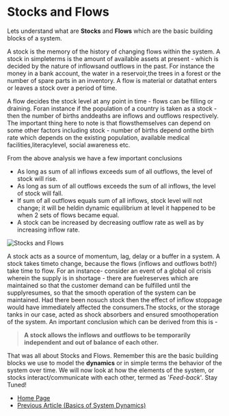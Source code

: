# Stocks and Flows

Lets understand what are **Stocks** and **Flows** which are the basic building blocks of a system.

A stock is the memory of the history of changing flows within the system.  A stock in simpleterms is the amount of available assets at present - which is decided by the nature of inflowsand outflows in the past.  For instance the money in a bank account, the water in a reservoir,the trees in a forest or the number of spare parts in an inventory.  A flow is material or datathat enters or leaves a stock over a period of time.

A  flow  decides  the  stock  level  at  any  point  in  time  -  flows  can  be  filling  or  draining.   Foran instance if the population of a country is taken as a stock - then the number of births anddeaths are inflows and outflows respectively.  The important thing here to note is that flowsthemselves can depend on some other factors including stock - number of births depend onthe birth rate which depends on the existing population, available medical facilities,literacylevel, social awareness etc.

From the above analysis we have a few important conclusions
- As long as sum of all inflows exceeds sum of all outflows, the level of stock will rise.
- As long as sum of all outflows exceeds the sum of all inflows, the level of stock will fall.
- If sum of all outflows equals sum of all inflows, stock level will not change; it will be heldin dynamic equilibrium at level it happened to be when 2 sets of flows became equal.
- A stock can be increased by decreasing outflow rate as well as by increasing inflow rate.

![Stocks and Flows](https://sohamphanseiitb.github.io/Think-in-Systems/assets/system-dynamics/stock_flow.PNG)

A stock acts as a source of momentum, lag, delay or a buffer in a system.  A stock takes timeto change, because the flows (inflows and outflows both!)  take time to flow.  For an instance-  consider  an  event  of  a  global  oil  crisis  wherein  the  supply  is  in  shortage  -  there  are  fuelreserves which are maintained so that the customer demand can be fulfilled until the supplyresumes, so that the smooth operation of the system can be maintained.  Had there been nosuch stock then the effect of inflow stoppage would have immediately affected the consumers.The stocks, or the storage tanks in our case, acted as shock absorbers and ensured smoothoperation of the system.  An important conclusion which can be derived from this is -

> **A stock allows the inflows and outflows to be temporarily independent and out of balance of each other.**

That was all about Stocks and Flows. Remember this are the basic building blocks we use to model the **dynamics** or in simple terms the behavior of the system over time. We will now look at how the elements of the system, or stocks interact/communicate with each other, termed as '_Feed-back_'. Stay Tuned!

- [ Home Page](https://sohamphanseiitb.github.io/Think-in-Systems/index.html)
- [Previous Article (Basics of System Dynamics)](https://sohamphanseiitb.github.io/Think-in-Systems/Systems_Theory/system-dynamics-basics.html)
<!-- > [>> Next Article]()-->


